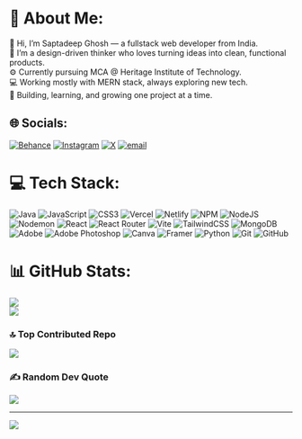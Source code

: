 # 💫 About Me:
👋 Hi, I’m Saptadeep Ghosh — a fullstack web developer from India. <br/>
🎨 I’m a design-driven thinker who loves turning ideas into clean, functional products. <br/>
⚙️ Currently pursuing MCA @ Heritage Institute of Technology. <br/>
💻 Working mostly with MERN stack, always exploring new tech. <br/>
🚀 Building, learning, and growing one project at a time. <br/>


## 🌐 Socials:
[![Behance](https://img.shields.io/badge/Behance-1769ff?logo=behance&logoColor=white)](https://behance.net/saptadeepghosh) [![Instagram](https://img.shields.io/badge/Instagram-%23E4405F.svg?logo=Instagram&logoColor=white)](https://instagram.com/amsapyyy) [![X](https://img.shields.io/badge/X-black.svg?logo=X&logoColor=white)](https://x.com/sapyyyhere) [![email](https://img.shields.io/badge/Email-D14836?logo=gmail&logoColor=white)](mailto:rijusaptadeep@gmail.com) 

# 💻 Tech Stack:
![Java](https://img.shields.io/badge/java-%23ED8B00.svg?style=flat-square&logo=openjdk&logoColor=white) ![JavaScript](https://img.shields.io/badge/javascript-%23323330.svg?style=flat-square&logo=javascript&logoColor=%23F7DF1E) ![CSS3](https://img.shields.io/badge/css3-%231572B6.svg?style=flat-square&logo=css3&logoColor=white) ![Vercel](https://img.shields.io/badge/vercel-%23000000.svg?style=flat-square&logo=vercel&logoColor=white) ![Netlify](https://img.shields.io/badge/netlify-%23000000.svg?style=flat-square&logo=netlify&logoColor=#00C7B7) ![NPM](https://img.shields.io/badge/NPM-%23CB3837.svg?style=flat-square&logo=npm&logoColor=white) ![NodeJS](https://img.shields.io/badge/node.js-6DA55F?style=flat-square&logo=node.js&logoColor=white) ![Nodemon](https://img.shields.io/badge/NODEMON-%23323330.svg?style=flat-square&logo=nodemon&logoColor=%BBDEAD) ![React](https://img.shields.io/badge/react-%2320232a.svg?style=flat-square&logo=react&logoColor=%2361DAFB) ![React Router](https://img.shields.io/badge/React_Router-CA4245?style=flat-square&logo=react-router&logoColor=white) ![Vite](https://img.shields.io/badge/vite-%23646CFF.svg?style=flat-square&logo=vite&logoColor=white) ![TailwindCSS](https://img.shields.io/badge/tailwindcss-%2338B2AC.svg?style=flat-square&logo=tailwind-css&logoColor=white) ![MongoDB](https://img.shields.io/badge/MongoDB-%234ea94b.svg?style=flat-square&logo=mongodb&logoColor=white) ![Adobe](https://img.shields.io/badge/adobe-%23FF0000.svg?style=flat-square&logo=adobe&logoColor=white) ![Adobe Photoshop](https://img.shields.io/badge/adobe%20photoshop-%2331A8FF.svg?style=flat-square&logo=adobe%20photoshop&logoColor=white) ![Canva](https://img.shields.io/badge/Canva-%2300C4CC.svg?style=flat-square&logo=Canva&logoColor=white) ![Framer](https://img.shields.io/badge/Framer-black?style=flat-square&logo=framer&logoColor=blue) ![Python](https://img.shields.io/badge/python-3670A0?style=flat-square&logo=python&logoColor=ffdd54) ![Git](https://img.shields.io/badge/git-%23F05033.svg?style=flat-square&logo=git&logoColor=white) ![GitHub](https://img.shields.io/badge/github-%23121011.svg?style=flat-square&logo=github&logoColor=white)
# 📊 GitHub Stats:
![](https://nirzak-streak-stats.vercel.app/?user=sapyyy&theme=codeSTACKr&hide_border=false)<br/>
![](https://github-readme-stats.vercel.app/api/top-langs/?username=sapyyy&theme=codeSTACKr&hide_border=false&include_all_commits=true&count_private=false&layout=compact)


### 🔝 Top Contributed Repo
![](https://github-contributor-stats.vercel.app/api?username=sapyyy&limit=5&theme=dark&combine_all_yearly_contributions=true)

### ✍️ Random Dev Quote
![](https://quotes-github-readme.vercel.app/api?type=vetical&theme=dark)

---
[![](https://visitcount.itsvg.in/api?id=sapyyy&icon=10&color=0)](https://visitcount.itsvg.in)

<!-- Proudly created with GPRM ( https://gprm.itsvg.in ) -->
